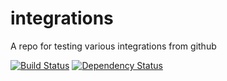 # integrations
A repo for testing various integrations from github

[![Build Status](https://travis-ci.org/jonaslinde/integrations.svg?branch=master)](https://travis-ci.org/jonaslinde/integrations)
[![Dependency Status](https://gemnasium.com/badges/github.com/jonaslinde/integrations.svg)](https://gemnasium.com/github.com/jonaslinde/integrations)
